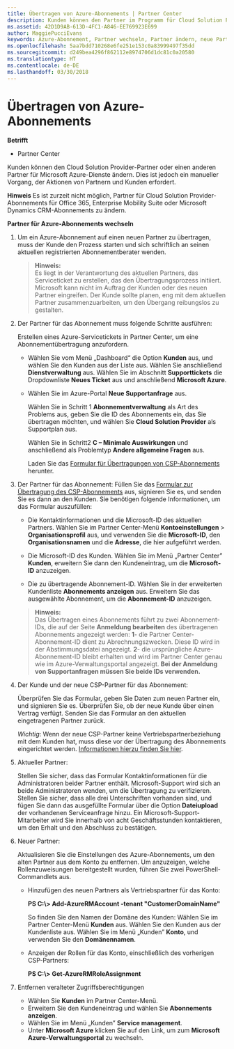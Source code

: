 ```yaml
---
title: Übertragen von Azure-Abonnements | Partner Center
description: Kunden können den Partner im Programm für Cloud Solution Provider ändern, den sie für Microsoft Azure-Dienste verwenden möchten. Dies ist jedoch ein manueller Vorgang, der Aktionen von Partnern und Kunden erfordert.
ms.assetid: 42D1D9AB-613D-4FC1-A846-EE769923E699
author: MaggiePucciEvans
keywords: Azure-Abonnement, Partner wechseln, Partner ändern, neue Partner, andere Partner
ms.openlocfilehash: 5aa7bdd710268e6fe251e153c0a83999497f35dd
ms.sourcegitcommit: d249bea4296f862112e8974706d1dc81c0a20580
ms.translationtype: HT
ms.contentlocale: de-DE
ms.lasthandoff: 03/30/2018
---
```

# <a name="transfer-azure-subscriptions"></a>Übertragen von Azure-Abonnements 

**Betrifft**

-  Partner Center

Kunden können den Cloud Solution Provider-Partner oder einen anderen Partner für Microsoft Azure-Dienste ändern. Dies ist jedoch ein manueller Vorgang, der Aktionen von Partnern und Kunden erfordert.

**Hinweis** Es ist zurzeit nicht möglich, Partner für Cloud Solution Provider-Abonnements für Office 365, Enterprise Mobility Suite oder Microsoft Dynamics CRM-Abonnements zu ändern.



**Partner für Azure-Abonnements wechseln**

1.  Um ein Azure-Abonnement auf einen neuen Partner zu übertragen, muss der Kunde den Prozess starten und sich schriftlich an seinen aktuellen registrierten Abonnementberater wenden. 

    >**Hinweis:**<br> Es liegt in der Verantwortung des aktuellen Partners, das Serviceticket zu erstellen, das den Übertragungsprozess initiiert. Microsoft kann nicht im Auftrag der Kunden oder des neuen Partner eingreifen. Der Kunde sollte planen, eng mit dem aktuellen Partner zusammenzuarbeiten, um den Übergang reibungslos zu gestalten.

2.  Der Partner für das Abonnement muss folgende Schritte ausführen:

    Erstellen eines Azure-Servicetickets in Partner Center, um eine Abonnementübertragung anzufordern.

    -   Wählen Sie vom Menü „Dashboard“ die Option **Kunden** aus, und wählen Sie den Kunden aus der Liste aus. Wählen Sie anschließend **Dienstverwaltung** aus. Wählen Sie im Abschnitt **Supporttickets** die Dropdownliste **Neues Ticket** aus und anschließend **Microsoft Azure**.

    -   Wählen Sie im Azure-Portal **Neue Supportanfrage** aus.

        Wählen Sie in Schritt 1 **Abonnementverwaltung** als Art des Problems aus, geben Sie die ID des Abonnements ein, das Sie übertragen möchten, und wählen Sie **Cloud Solution Provider** als Supportplan aus.

        Wählen Sie in Schritt2 **C – Minimale Auswirkungen** und anschließend als Problemtyp **Andere allgemeine Fragen** aus.

        Laden Sie das [Formular für Übertragungen von CSP-Abonnements](https://assets.windowsphone.com/5222c408-e546-4e01-b72a-2ec7d4c43d57/CSP_Subscription_Transfer_Form_Azure_InvariantCulture_Default.zip) herunter.

3.  Der Partner für das Abonnement: Füllen Sie das [Formular zur Übertragung des CSP-Abonnements](https://assets.windowsphone.com/5222c408-e546-4e01-b72a-2ec7d4c43d57/CSP_Subscription_Transfer_Form_Azure_InvariantCulture_Default.zip) aus, signieren Sie es, und senden Sie es dann an den Kunden. Sie benötigen folgende Informationen, um das Formular auszufüllen:

    -   Die Kontaktinformationen und die Microsoft-ID des aktuellen Partners. Wählen Sie im Partner Center-Menü **Kontoeinstellungen** &gt; **Organisationsprofil** aus, und verwenden Sie die **Microsoft-ID**, den **Organisationsnamen** und die **Adresse**, die hier aufgeführt werden.

    -   Die Microsoft-ID des Kunden. Wählen Sie im Menü „Partner Center” **Kunden**, erweitern Sie dann den Kundeneintrag, um die **Microsoft-ID** anzuzeigen.

    -   Die zu übertragende Abonnement-ID. Wählen Sie in der erweiterten Kundenliste **Abonnements anzeigen** aus. Erweitern Sie das ausgewählte Abonnement, um die **Abonnement-ID** anzuzeigen.

    >**Hinweis:**<br> Das Übertragen eines Abonnements führt zu zwei Abonnement-IDs, die auf der Seite **Anmeldung bearbeiten** des übertragenen Abonnements angezeigt werden: **1**- die Partner Center-Abonnement-ID dient zu Abrechnungszwecken. Diese ID wird in der Abstimmungsdatei angezeigt. 
    **2**- die ursprüngliche Azure-Abonnement-ID bleibt erhalten und wird im Partner Center genau wie im Azure-Verwaltungsportal angezeigt. **Bei der Anmeldung von Supportanfragen müssen Sie beide IDs verwenden.**

4.  Der Kunde und der neue CSP-Partner für das Abonnement:

    Überprüfen Sie das Formular, geben Sie Daten zum neuen Partner ein, und signieren Sie es. Überprüfen Sie, ob der neue Kunde über einen Vertrag verfügt. Senden Sie das Formular an den aktuellen eingetragenen Partner zurück.

    *Wichtig*: Wenn der neue CSP-Partner keine Vertriebspartnerbeziehung mit dem Kunden hat, muss diese vor der Übertragung des Abonnements eingerichtet werden. [Informationen hierzu finden Sie hier](request-a-relationship-with-a-customer.md).

5.  Aktueller Partner:

    Stellen Sie sicher, dass das Formular Kontaktinformationen für die Administratoren beider Partner enthält. Microsoft-Support wird sich an beide Administratoren wenden, um die Übertragung zu verifizieren. Stellen Sie sicher, dass alle drei Unterschriften vorhanden sind, und fügen Sie dann das ausgefüllte Formular über die Option **Dateiupload** der vorhandenen Serviceanfrage hinzu. Ein Microsoft-Support-Mitarbeiter wird Sie innerhalb von acht Geschäftsstunden kontaktieren, um den Erhalt und den Abschluss zu bestätigen.

6.  Neuer Partner:

    Aktualisieren Sie die Einstellungen des Azure-Abonnements, um den alten Partner aus dem Konto zu entfernen. Um anzuzeigen, welche Rollenzuweisungen bereitgestellt wurden, führen Sie zwei PowerShell-Commandlets aus.

    -   Hinzufügen des neuen Partners als Vertriebspartner für das Konto:

        **PS C:\\&gt; Add-AzureRMAccount -tenant "CustomerDomainName"**

        So finden Sie den Namen der Domäne des Kunden: Wählen Sie im Partner Center-Menü **Kunden** aus. Wählen Sie den Kunden aus der Kundenliste aus. Wählen Sie im Menü „Kunden” **Konto**, und verwenden Sie den **Domänennamen**.

    -   Anzeigen der Rollen für das Konto, einschließlich des vorherigen CSP-Partners:

        **PS C:\\&gt; Get-AzureRMRoleAssignment**

7. Entfernen veralteter Zugriffsberechtigungen

    -  Wählen Sie **Kunden** im Partner Center-Menü. 
    -  Erweitern Sie den Kundeneintrag und wählen Sie **Abonnements anzeigen**. 
    -  Wählen Sie im Menü „Kunden” **Service management**. 
    -  Unter **Microsoft Azure** klicken Sie auf den Link, um zum **Microsoft Azure-Verwaltungsportal** zu wechseln.

 

 



